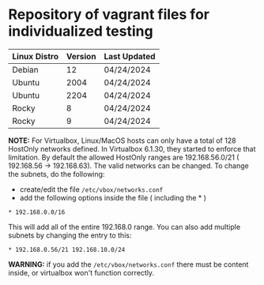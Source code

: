 # Repository of vagrant files for individualized testing


|Linux Distro|Version|Last Updated|
|------------|-------|------------|
|Debian|12|04/24/2024|
|Ubuntu|2004|04/24/2024|
|Ubuntu|2204|04/24/2024|
|Rocky|8|04/24/2024|
|Rocky|9|04/24/2024|


**NOTE:** For Virtualbox, Linux/MacOS hosts can only have a total of 128 HostOnly networks defined.  In Virtualbox 6.1.30, they started to enforce that limitation. By default the allowed HostOnly ranges are 192.168.56.0/21 ( 192.168.56 -> 192.168.63).  The valid networks can be changed. To change the subnets, do the following:

* create/edit the file `/etc/vbox/networks.conf`
* add the following options inside the file ( including the * )

```
* 192.168.0.0/16
```

This will add all of the entire 192.168.0 range.  You can also add multiple subnets by changing the entry to this:

```
* 192.168.0.56/21 192.168.10.0/24
```

**WARNING:** if you add the `/etc/vbox/networks.conf` there must be content inside, or virtualbox won't function correctly.